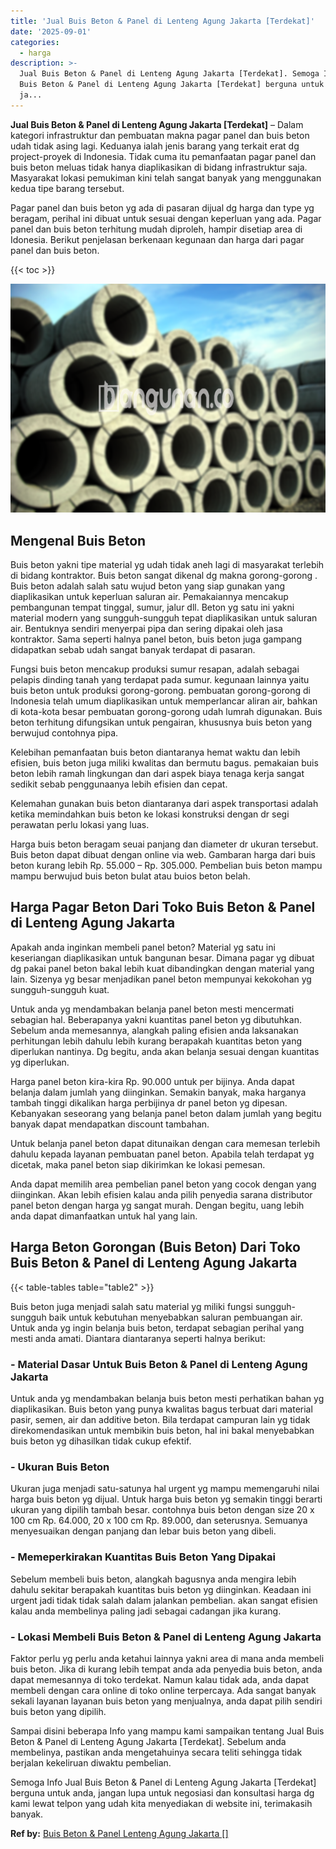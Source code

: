 ```yaml
---
title: 'Jual Buis Beton & Panel di Lenteng Agung Jakarta [Terdekat]'
date: '2025-09-01'
categories:
  - harga
description: >-
  Jual Buis Beton & Panel di Lenteng Agung Jakarta [Terdekat]. Semoga Info Jual
  Buis Beton & Panel di Lenteng Agung Jakarta [Terdekat] berguna untuk anda,
  ja...
---
```


**Jual Buis Beton & Panel di Lenteng Agung Jakarta \[Terdekat\]** – Dalam kategori infrastruktur dan pembuatan makna pagar panel dan buis beton udah tidak asing lagi. Keduanya ialah jenis barang yang terkait erat dg project-proyek di Indonesia. Tidak cuma itu pemanfaatan pagar panel dan buis beton meluas tidak hanya diaplikasikan di bidang infrastruktur saja. Masyarakat lokasi pemukiman kini telah sangat banyak yang menggunakan kedua tipe barang tersebut.

Pagar panel dan buis beton yg ada di pasaran dijual dg harga dan type yg beragam, perihal ini dibuat untuk sesuai dengan keperluan yang ada. Pagar panel dan buis beton terhitung mudah diproleh, hampir disetiap area di Idonesia. Berikut penjelasan berkenaan kegunaan dan harga dari pagar panel dan buis beton.

{{< toc >}}

![Jual Buis Beton & Panel di Lenteng Agung Jakarta [Terdekat]](/images/jual-panel-buis-beton-murah-61.png)

## Mengenal Buis Beton

Buis beton yakni tipe material yg udah tidak aneh lagi di masyarakat terlebih di bidang kontraktor. Buis beton sangat dikenal dg makna gorong-gorong . Buis beton adalah salah satu wujud beton yang siap gunakan yang diaplikasikan untuk keperluan saluran air. Pemakaiannya mencakup pembangunan tempat tinggal, sumur, jalur dll. Beton yg satu ini yakni material modern yang sungguh-sungguh tepat diaplikasikan untuk saluran air. Bentuknya sendiri menyerpai pipa dan sering dipakai oleh jasa kontraktor. Sama seperti halnya panel beton, buis beton juga gampang didapatkan sebab udah sangat banyak terdapat di pasaran.

Fungsi buis beton mencakup produksi sumur resapan, adalah sebagai pelapis dinding tanah yang terdapat pada sumur. kegunaan lainnya yaitu buis beton untuk produksi gorong-gorong. pembuatan gorong-gorong di Indonesia telah umum diaplikasikan untuk memperlancar aliran air, bahkan di kota-kota besar pembuatan gorong-gorong udah lumrah digunakan. Buis beton terhitung difungsikan untuk pengairan, khususnya buis beton yang berwujud contohnya pipa.

Kelebihan pemanfaatan buis beton diantaranya hemat waktu dan lebih efisien, buis beton juga miliki kwalitas dan bermutu bagus. pemakaian buis beton lebih ramah lingkungan dan dari aspek biaya tenaga kerja sangat sedikit sebab penggunaanya lebih efisien dan cepat.

Kelemahan gunakan buis beton diantaranya dari aspek transportasi adalah ketika memindahkan buis beton ke lokasi konstruksi dengan dr segi perawatan perlu lokasi yang luas.

Harga buis beton beragam seuai panjang dan diameter dr ukuran tersebut. Buis beton dapat dibuat dengan online via web. Gambaran harga dari buis beton kurang lebih Rp. 55.000 – Rp. 305.000. Pembelian buis beton mampu mampu berwujud buis beton bulat atau buios beton belah.

## Harga Pagar Beton Dari Toko Buis Beton & Panel di Lenteng Agung Jakarta

Apakah anda inginkan membeli panel beton? Material yg satu ini keseriangan diaplikasikan untuk bangunan besar. Dimana pagar yg dibuat dg pakai panel beton bakal lebih kuat dibandingkan dengan material yang lain. Sizenya yg besar menjadikan panel beton mempunyai kekokohan yg sungguh-sungguh kuat.

Untuk anda yg mendambakan belanja panel beton mesti mencermati sebagian hal. Beberapanya yakni kuantitas panel beton yg dibutuhkan. Sebelum anda memesannya, alangkah paling efisien anda laksanakan perhitungan lebih dahulu lebih kurang berapakah kuantitas beton yang diperlukan nantinya. Dg begitu, anda akan belanja sesuai dengan kuantitas yg diperlukan.

Harga panel beton kira-kira Rp. 90.000 untuk per bijinya. Anda dapat belanja dalam jumlah yang diinginkan. Semakin banyak, maka harganya tambah tinggi dikalikan harga perbijinya dr panel beton yg dipesan. Kebanyakan seseorang yang belanja panel beton dalam jumlah yang begitu banyak dapat mendapatkan discount tambahan.

Untuk belanja panel beton dapat ditunaikan dengan cara memesan terlebih dahulu kepada layanan pembuatan panel beton. Apabila telah terdapat yg dicetak, maka panel beton siap dikirimkan ke lokasi pemesan.

Anda dapat memilih area pembelian panel beton yang cocok dengan yang diinginkan. Akan lebih efisien kalau anda pilih penyedia sarana distributor panel beton dengan harga yg sangat murah. Dengan begitu, uang lebih anda dapat dimanfaatkan untuk hal yang lain.

## Harga Beton Gorongan (Buis Beton) Dari Toko Buis Beton & Panel di Lenteng Agung Jakarta

{{< table-tables table="table2" >}}

Buis beton juga menjadi salah satu material yg miliki fungsi sungguh-sungguh baik untuk kebutuhan menyebabkan saluran pembuangan air. Untuk anda yg ingin belanja buis beton, terdapat sebagian perihal yang mesti anda amati. Diantara diantaranya seperti halnya berikut:

### \- Material Dasar Untuk Buis Beton & Panel di Lenteng Agung Jakarta

Untuk anda yg mendambakan belanja buis beton mesti perhatikan bahan yg diaplikasikan. Buis beton yang punya kwalitas bagus terbuat dari material pasir, semen, air dan additive beton. Bila terdapat campuran lain yg tidak direkomendasikan untuk membikin buis beton, hal ini bakal menyebabkan buis beton yg dihasilkan tidak cukup efektif.

### \- Ukuran Buis Beton

Ukuran juga menjadi satu-satunya hal urgent yg mampu memengaruhi nilai harga buis beton yg dijual. Untuk harga buis beton yg semakin tinggi berarti ukuran yang dipilih tambah besar. contohnya buis beton dengan size 20 x 100 cm Rp. 64.000, 20 x 100 cm Rp. 89.000, dan seterusnya. Semuanya menyesuaikan dengan panjang dan lebar buis beton yang dibeli.

### \- Memeperkirakan Kuantitas Buis Beton Yang Dipakai

Sebelum membeli buis beton, alangkah bagusnya anda mengira lebih dahulu sekitar berapakah kuantitas buis beton yg diinginkan. Keadaan ini urgent jadi tidak tidak salah dalam jalankan pembelian. akan sangat efisien kalau anda membelinya paling jadi sebagai cadangan jika kurang.

### \- Lokasi Membeli Buis Beton & Panel di Lenteng Agung Jakarta

Faktor perlu yg perlu anda ketahui lainnya yakni area di mana anda membeli buis beton. Jika di kurang lebih tempat anda ada penyedia buis beton, anda dapat memesannya di toko terdekat. Namun kalau tidak ada, anda dapat membeli dengan cara online di toko online terpercaya. Ada sangat banyak sekali layanan layanan buis beton yang menjualnya, anda dapat pilih sendiri buis beton yang dipilih.

Sampai disini beberapa Info yang mampu kami sampaikan tentang Jual Buis Beton & Panel di Lenteng Agung Jakarta \[Terdekat\]. Sebelum anda membelinya, pastikan anda mengetahuinya secara teliti sehingga tidak berjalan kekeliruan diwaktu pembelian.

Semoga Info Jual Buis Beton & Panel di Lenteng Agung Jakarta \[Terdekat\] berguna untuk anda, jangan lupa untuk negosiasi dan konsultasi harga dg kami lewat telpon yang udah kita menyediakan di website ini, terimakasih banyak.

**Ref by:** [Buis Beton & Panel Lenteng Agung Jakarta []](https://id.wikipedia.org/wiki/Buis)
